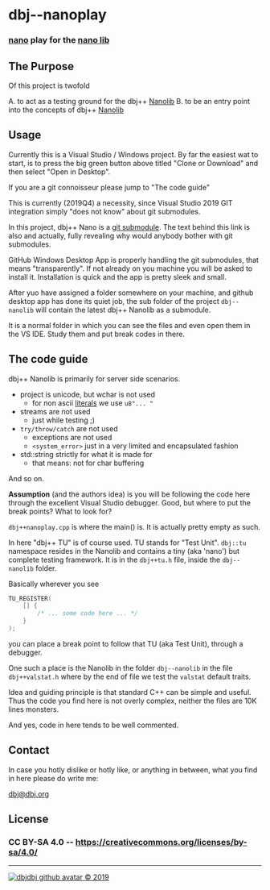 # dbj--nanoplay
### [nano](https://en.wikipedia.org/wiki/Nano) play for the [nano lib](https://github.com/dbj-systems/dbj--nanolib)

## The Purpose

Of this project is twofold

A. to act as a testing ground for the dbj++ [Nanolib](https://github.com/dbj-systems/dbj--nanolib)
B. to be an entry point into the concepts of dbj++ [Nanolib](https://github.com/dbj-systems/dbj--nanolib)

## Usage

Currently this is a Visual Studio / Windows project. By far the easiest wat to start, is to press the big green button above titled "Clone or Download" and then select "Open in Desktop".

If you are a git connoisseur please jump to "The code guide"

This is currently (2019Q4) a necessity, since Visual Studio 2019 GIT integration simply "does not know" about git submodules.

In this project, dbj++ Nano is a [git submodule](https://gist.github.com/gitaarik/8735255). The text behind this link is also and actually, fully revealing why would anybody bother with git submodules.

GitHub Windows Desktop App is properly handling the git submodules, that means "transparently". If not already on you machine you will be asked to install it. Installation is quick and the app is pretty sleek and small.

After yuo have assigned a folder  somewhere on your machine, and github desktop app has done its quiet job, the sub folder of the project `dbj--nanolib` will contain the latest dbj++ Nanolib as a submodule.

It is a normal folder in which you can see the files and even open them in the VS IDE. Study them and put break codes in there.

## The code guide

dbj++ Nanolib is primarily for server side scenarios.  

- project is unicode, but wchar is not used
     - for non ascii [literals](https://en.cppreference.com/w/cpp/language/string_literal) we use `u8"... "`
- streams are not used
     - just while testing ;)
- `try/throw/catch` are not used
     - exceptions are not used
     - `<system_error>` just in a very limited and encapsulated fashion
- std::string strictly for what it is made for
     - that means: not for char buffering

And so on. 

**Assumption** (and the authors idea) is you will be following the code here through the excellent Visual Studio debugger. Good, but where to put the break points? What to look for?

`dbj++nanoplay.cpp` is where the main() is. It is actually pretty empty as such.

In here "dbj++ TU" is of course used. TU stands for "Test Unit". `dbj::tu` namespace resides in the Nanolib and contains a tiny (aka 'nano') but complete testing framework. It is in the `dbj++tu.h` file, inside the `dbj--nanolib` folder.

Basically wherever you see
```cpp
TU_REGISTER(
    [] {
        /* ... some code here ... */
    }
);
```
you can place a break point to follow that TU (aka Test Unit), through a debugger.

One such a place is the Nanolib in the folder `dbj--nanolib` in the file `dbj++valstat.h` where by the end of file we test the `valstat` default traits.

Idea and guiding principle is that standard C++ can be simple and useful. Thus the code you find here is not overly complex, neither the files are 10K lines monsters.

And yes, code in here tends to be well commented.

## Contact

In case you hotly dislike or hotly like, or anything in between, what you find in here please do write me:

[dbj@dbj.org](mailto:dbj@dbj.org)

## License

### CC BY-SA 4.0 -- https://creativecommons.org/licenses/by-sa/4.0/ 

---
[![dbjdbj github avatar](https://github.com/dbjdbj.png)
 &copy; 2019](https://dbj.netlify.com)
